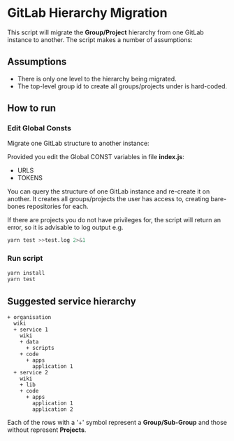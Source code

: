# GitLab Hierarchy Migration

This script will migrate the **Group/Project** hierarchy from one GitLab instance to another. The script makes a number of assumptions:

## Assumptions

* There is only one level to the hierarchy being migrated.
* The top-level group id to create all groups/projects under is hard-coded.

## How to run

### Edit Global Consts

Migrate one GitLab structure to another instance:

Provided you edit the Global CONST variables in file **index.js**:

* URLS
* TOKENS

You can query the structure of one GitLab instance and re-create it
on another. It creates all groups/projects the user has access to,
creating bare-bones repositories for each.

If there are projects you do not have privileges for, the script
will return an error, so it is advisable to log output e.g.

```bash
yarn test >>test.log 2>&1
```

### Run script

```bash
yarn install
yarn test
```

## Suggested service hierarchy

```text
+ organisation
  wiki
  + service 1
    wiki
    + data
      + scripts
    + code
      + apps
        application 1
  + service 2
    wiki
    + lib
    + code
      + apps
        application 1
        application 2
```

Each of the rows with a '+' symbol represent a **Group/Sub-Group** and those without represent **Projects**.

